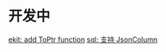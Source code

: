 # 开发中
[ekit: add ToPtr function](https://github.com/gotomicro/ekit/pull/6)
[sql: 支持 JsonColumn](https://github.com/gotomicro/ekit/pull/7)